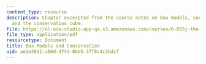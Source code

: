 ```yaml
---
content_type: resource
description: Chapter excerpted from the course notes on box models, conservation,
  and the conservation cube.
file: https://ol-ocw-studio-app-qa.s3.amazonaws.com/courses/6-055j-the-art-of-approximation-in-science-and-engineering-spring-2008/ae2e39d1a66d474d0bb537f8c4c3bdcf_mar12.pdf
file_type: application/pdf
resourcetype: Document
title: Box Models and Conservation
uid: ae2e39d1-a66d-474d-0bb5-37f8c4c3bdcf
---
```

